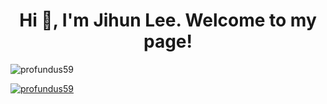 <h1 align="center">Hi 👋, I'm Jihun Lee. Welcome to my page!</h1>
<p align="left"> <img src="https://komarev.com/ghpvc/?username=profundus59&label=Profile%20views&color=0e75b6&style=flat" alt="profundus59" /> </p>

<p align="left"> <a href="https://github.com/ryo-ma/github-profile-trophy"><img src="https://github-profile-trophy.vercel.app/?username=profundus59" alt="profundus59" /></a> </p>



<!--
**profundus59/profundus59** is a ✨ _special_ ✨ repository because its `README.md` (this file) appears on your GitHub profile.

Here are some ideas to get you started:

- 🔭 I’m currently working on ...
- 🌱 I’m currently learning ...
- 👯 I’m looking to collaborate on ...
- 🤔 I’m looking for help with ...
- 💬 Ask me about ...
- 📫 How to reach me: ...
- 😄 Pronouns: ...
- ⚡ Fun fact: ...
-->
